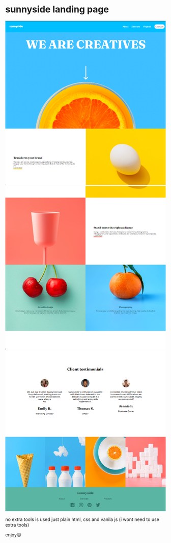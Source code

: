 # sunnyside landing page

![alt text](image.png)
![alt text](image-1.png)
![alt text](image-2.png)


no extra tools is used just plain html, css and vanila js (i wont need to use extra tools)


enjoy😊